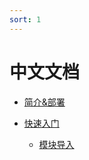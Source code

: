 ```yaml
---
sort: 1
---
```

# 中文文档

<!-- {% include list.liquid %} -->

- [简介&部署](https://cdhigh.github.io/Chinese/1.intro.html)

- [快速入门](https://cdhigh.github.io/Chinese/2.usage.html)
    - [模块导入](https://cdhigh.github.io/Chinese/2.usage.html#模块导入)
    
